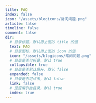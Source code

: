 ```yaml
---
title: FAQ
index: false
icon: "/assets/blogicons/常问问题.png"
article: false
timeline: false
comment: false
dir:
  # 目录标题，默认用上面的 title 的值
  text: FAQ
  # 目录图标，默认用上面的 icon 的值
  icon: "/assets/blogicons/常问问题.png"
  # 目录是否可折叠，默认 true
  collapsible: true
  # 目录是否默认展开，默认 false
  expanded: false
  # 目录是否可点击，默认 false
  link: false
  # 是否索引此目录，默认 true
  index: true
---
```


<div class="catalog-display-container">
  <Catalog hideHeading />
</div>
